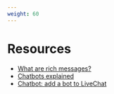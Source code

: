 ```yaml
---
weight: 60
---
```


# Resources

- [What are rich messages?](https://www.livechatinc.com/kb/rich-messages/)
- [Chatbots explained](https://www.livechatinc.com/kb/chatbots-explained/)
- [Chatbot: add a bot to LiveChat](https://www.livechatinc.com/kb/chatbot-integration/)
